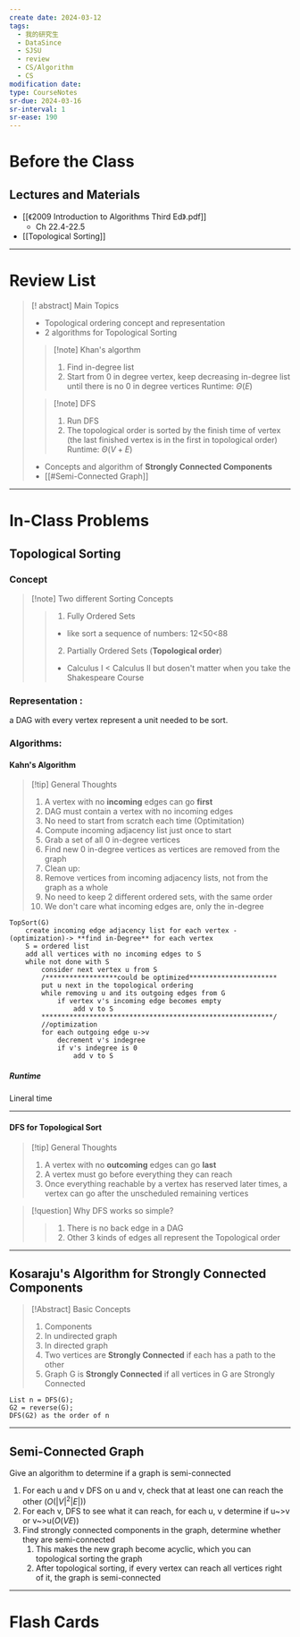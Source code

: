 ```yaml
---
create date: 2024-03-12
tags:
  - 我的研究生
  - DataSince
  - SJSU
  - review
  - CS/Algorithm
  - CS
modification date: 
type: CourseNotes
sr-due: 2024-03-16
sr-interval: 1
sr-ease: 190
---
```

# Before the Class
## Lectures and Materials
- [[《2009 Introduction to Algorithms Third Ed》.pdf]]
	- Ch 22.4-22.5
- [[Topological Sorting]]

---
# Review List
>[! abstract] Main Topics
>- Topological ordering concept and representation
>- 2 algorithms for Topological Sorting
>
>>[!note] Khan's algorthm
>>1. Find in-degree list
>>2. Start from 0 in degree vertex, keep decreasing in-degree list until there is no 0 in degree vertices
>>Runtime: $Θ(E)$
>
>>[!note] DFS
>>1. Run DFS
>>2. The topological order is sorted by the finish time of vertex (the last finished vertex is in the first in topological order)
>>Runtime: $Θ(V+E)$
>
>- Concepts and algorithm of **Strongly Connected Components**
>- [[#Semi-Connected Graph]]
---
# In-Class Problems
## Topological Sorting 
### Concept
>[!note] Two different Sorting Concepts
>>1. Fully Ordered Sets
>>	- like sort a sequence of numbers: 12<50<88 
>>2. Partially Ordered Sets (**Topological order**)
>>	- Calculus I < Calculus II but dosen't matter when you take the Shakespeare Course
### Representation : 
a DAG with every vertex represent a unit needed to be sort.
### Algorithms:
#### Kahn's Algorithm

 >[!tip] General Thoughts
 >1. A vertex with no **incoming** edges can go **first**
 >	1. DAG must contain a vertex with no incoming edges
 >2. No need to start from scratch each time (Optimitation)
 >	1. Compute incoming adjacency list just once to start
 >	2. Grab a set of all 0 in-degree vertices
 >	3. Find new 0 in-degree vertices as vertices are removed from the graph
 >3. Clean up:
 >	1. Remove vertices from incoming adjacency lists, not from the graph as a whole
 >	2. No need to keep 2 different ordered sets, with the same order
 >4. We don't care what incoming edges are, only the in-degree
```
TopSort(G)
	create incoming edge adjacency list for each vertex -(optimization)-> **find in-Degree** for each vertex
	S = ordered list
	add all vertices with no incoming edges to S
	while not done with S
		consider next vertex u from S
		/******************could be optimized**********************
		put u next in the topological ordering
		while removing u and its outgoing edges from G
			if vertex v's incoming edge becomes empty
				add v to S
		**********************************************************/
		//optimization
		for each outgoing edge u->v
			decrement v's indegree
			if v's indegree is 0
				add v to S
```
##### Runtime
Lineral time

---
#### DFS for Topological Sort 
 >[!tip] General Thoughts
 >1. A vertex with no **outcoming** edges can go **last**
 >2. A vertex must go before everything they can reach
 >3. Once everything reachable by a vertex has reserved later times, a vertex can go after the unscheduled remaining vertices
 
 >[!question] Why DFS works so simple? 
 >> 1. There is no back edge in a DAG
 >> 2. Other 3 kinds of edges all represent the Topological order

---
## Kosaraju's Algorithm for Strongly Connected Components
>[!Abstract] Basic Concepts
>1. Components
>	1. In undirected graph
>	2. In directed graph
>2. Two vertices are **Strongly Connected** if each has a path to the other
>3. Graph G is **Strongly Connected** if all vertices in G are Strongly Connected
```
List n = DFS(G);
G2 = reverse(G);
DFS(G2) as the order of n
```
---
## Semi-Connected Graph
Give an algorithm to determine if a graph is semi-connected
1. For each u and v DFS on u and v, check that at least one can reach the other $(O (|V|^2|E|))$
2. For each v, DFS to see what it can reach, for each u, v determine if u~>v or v~>u($O (VE)$)
3. Find strongly connected components in the graph, determine whether they are semi-connected
	1. This makes the new graph become acyclic, which you can topological sorting the graph
	2. After topological sorting, if every vertex can reach all vertices right of it, the graph is semi-connected


---

# Flash Cards
